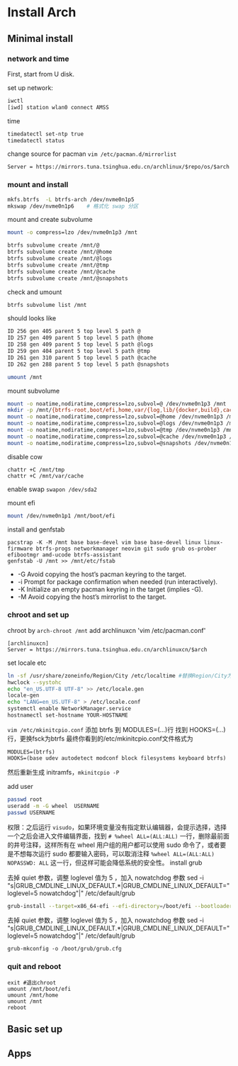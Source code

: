 # Install Arch

## Minimal install
### network and time
First, start from U disk.

set up network:
```sh
iwctl
[iwd] station wlan0 connect AMSS
```
time
```sh
timedatectl set-ntp true
timedatectl status
```
change source for pacman  `vim /etc/pacman.d/mirrorlist`

```text
Server = https://mirrors.tuna.tsinghua.edu.cn/archlinux/$repo/os/$arch
```
### mount and install

```sh
mkfs.btrfs  -L btrfs-arch /dev/nvme0n1p5
mkswap /dev/nvme0n1p6    # 格式化 swap 分区
```
mount and create subvolume
```sh
mount -o compress=lzo /dev/nvme0n1p3 /mnt

btrfs subvolume create /mnt/@
btrfs subvolume create /mnt/@home
btrfs subvolume create /mnt/@logs
btrfs subvolume create /mnt/@tmp
btrfs subvolume create /mnt/@cache
btrfs subvolume create /mnt/@snapshots
```


check and umount
```sh
btrfs subvolume list /mnt
```
should looks like
```sh
ID 256 gen 405 parent 5 top level 5 path @
ID 257 gen 409 parent 5 top level 5 path @home
ID 258 gen 409 parent 5 top level 5 path @logs
ID 259 gen 404 parent 5 top level 5 path @tmp
ID 261 gen 310 parent 5 top level 5 path @cache
ID 262 gen 288 parent 5 top level 5 path @snapshots
```
```sh
umount /mnt
```
mount subvolume
```sh
mount -o noatime,nodiratime,compress=lzo,subvol=@ /dev/nvme0n1p3 /mnt
mkdir -p /mnt/{btrfs-root,boot/efi,home,var/{log,lib/{docker,build},cache/pacman},tmp,.snapshots}
mount -o noatime,nodiratime,compress=lzo,subvol=@home /dev/nvme0n1p3 /mnt/home
mount -o noatime,nodiratime,compress=lzo,subvol=@logs /dev/nvme0n1p3 /mnt/var/log
mount -o noatime,nodiratime,compress=lzo,subvol=@tmp /dev/nvme0n1p3 /mnt/tmp
mount -o noatime,nodiratime,compress=lzo,subvol=@cache /dev/nvme0n1p3 /mnt/var/cache
mount -o noatime,nodiratime,compress=lzo,subvol=@snapshots /dev/nvme0n1p3 /mnt/.snapshots
```


disable cow
```
chattr +C /mnt/tmp
chattr +C /mnt/var/cache
```
enable swap `swapon /dev/sda2`

mount efi

```sh
mount /dev/nvme0n1p1 /mnt/boot/efi
```
install and genfstab

```
pacstrap -K -M /mnt base base-devel vim base base-devel linux linux-firmware btrfs-progs networkmanager neovim git sudo grub os-prober efibootmgr amd-ucode btrfs-assistant
genfstab -U /mnt >> /mnt/etc/fstab
```
- -G Avoid copying the host’s pacman keyring to the target.
- -i Prompt for package confirmation when needed (run interactively).
- -K Initialize an empty pacman keyring in the target (implies -G).
- -M Avoid copying the host’s mirrorlist to the target.

### chroot and set up
chroot by `arch-chroot /mnt`
add archlinuxcn
'vim /etc/pacman.conf'
```text
[archlinuxcn]
Server = https://mirrors.tuna.tsinghua.edu.cn/archlinuxcn/$arch
```
set locale etc
```sh
ln -sf /usr/share/zoneinfo/Region/City /etc/localtime #替换Region/City为你所在区域
hwclock --systohc
echo "en_US.UTF-8 UTF-8" >> /etc/locale.gen
locale-gen
echo "LANG=en_US.UTF-8" > /etc/locale.conf
systemctl enable NetworkManager.service
hostnamectl set-hostname YOUR-HOSTNAME
```

`vim /etc/mkinitcpio.conf`
添加 btrfs 到 MODULES=(...)行
找到 HOOKS=(...)行，更换fsck为btrfs
最终你看到的/etc/mkinitcpio.conf文件格式为

```text
MODULES=(btrfs)
HOOKS=(base udev autodetect modconf block filesystems keyboard btrfs)
```
然后重新生成 initramfs，`mkinitcpio -P`

add user
```sh
passwd root
useradd -m -G wheel  USERNAME
passwd USERNAME
```
权限：之后运行 `visudo`，如果环境变量没有指定默认编辑器，会提示选择，选择一个之后会进入文件编辑界面，找到 `# %wheel ALL=(ALL:ALL)` 一行，删除最前面的井号注释，这样所有在 wheel 用户组的用户都可以使用 sudo 命令了，或者要是不想每次运行 sudo 都要输入密码，可以取消注释 `%wheel ALL=(ALL:ALL) NOPASSWD: ALL` 这一行，但这样可能会降低系统的安全性。
install grub

 去掉 quiet 参数，调整 loglevel 值为 5 ，加入 nowatchdog 参数
sed -i "s|GRUB_CMDLINE_LINUX_DEFAULT.*|GRUB_CMDLINE_LINUX_DEFAULT=\"loglevel=5 nowatchdog\"|" /etc/default/grub
```sh
grub-install --target=x86_64-efi --efi-directory=/boot/efi --bootloader-id=arch --recheck
```
去掉 quiet 参数，调整 loglevel 值为 5 ，加入 nowatchdog 参数
sed -i "s|GRUB_CMDLINE_LINUX_DEFAULT.*|GRUB_CMDLINE_LINUX_DEFAULT=\"loglevel=5 nowatchdog\"|" /etc/default/grub
```
grub-mkconfig -o /boot/grub/grub.cfg
```
### quit and reboot

```
exit #退出chroot
umount /mnt/boot/efi
umount /mnt/home
umount /mnt
reboot
```
## Basic set up

## Apps

